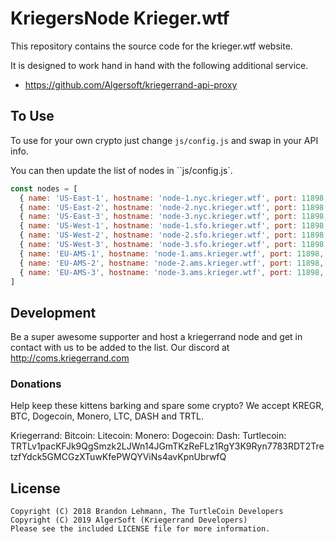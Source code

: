 # KriegersNode Krieger.wtf

This repository contains the source code for the krieger.wtf website.

It is designed to work hand in hand with the following additional service.

* https://github.com/Algersoft/kriegerrand-api-proxy

## To Use

To use for your own crypto just change ``js/config.js`` and swap in your API info.

You can then update the list of nodes in ``js/config.js`.

```javascript
const nodes = [
  { name: 'US-East-1', hostname: 'node-1.nyc.krieger.wtf', port: 11898, region: 'US East' },
  { name: 'US-East-2', hostname: 'node-2.nyc.krieger.wtf', port: 11898, region: 'US East' },
  { name: 'US-East-3', hostname: 'node-3.nyc.krieger.wtf', port: 11898, region: 'US East' },
  { name: 'US-West-1', hostname: 'node-1.sfo.krieger.wtf', port: 11898, region: 'US West' },
  { name: 'US-West-2', hostname: 'node-2.sfo.krieger.wtf', port: 11898, region: 'US West' },
  { name: 'US-West-3', hostname: 'node-3.sfo.krieger.wtf', port: 11898, region: 'US West' },
  { name: 'EU-AMS-1', hostname: 'node-1.ams.krieger.wtf', port: 11898, region: 'Europe' },
  { name: 'EU-AMS-2', hostname: 'node-2.ams.krieger.wtf', port: 11898, region: 'Europe' },
  { name: 'EU-AMS-3', hostname: 'node-3.ams.krieger.wtf', port: 11898, region: 'Europe' }
]
```

## Development

Be a super awesome supporter and host a kriegerrand node and get in contact with us to be added to the list. Our discord at http://coms.kriegerrand.com 

### Donations

Help keep these kittens barking and spare some crypto? We accept KREGR, BTC, Dogecoin, Monero, LTC, DASH and TRTL.

Kriegerrand: 
Bitcoin:
Litecoin:
Monero:
Dogecoin:
Dash:
Turtlecoin: TRTLv1pacKFJk9QgSmzk2LJWn14JGmTKzReFLz1RgY3K9Ryn7783RDT2TretzfYdck5GMCGzXTuwKfePWQYViNs4avKpnUbrwfQ

## License

```
Copyright (C) 2018 Brandon Lehmann, The TurtleCoin Developers
Copyright (C) 2019 AlgerSoft (Kriegerrand Developers)
Please see the included LICENSE file for more information.
```
